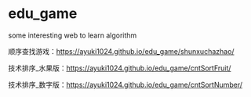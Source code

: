 # edu_game
some interesting web to learn algorithm

顺序查找游戏：https://ayuki1024.github.io/edu_game/shunxuchazhao/

技术排序_水果版：https://ayuki1024.github.io/edu_game/cntSortFruit/

技术排序_数字版：https://ayuki1024.github.io/edu_game/cntSortNumber/
